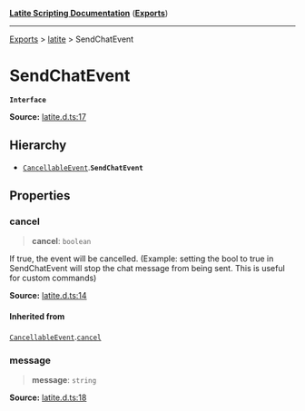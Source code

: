 [**Latite Scripting Documentation**](../../README.md) ([**Exports**](../../exports.md))

---

[Exports](../../exports.md) > [latite](../index.md) > SendChatEvent

# SendChatEvent

**`Interface`**

**Source:** [latite.d.ts:17](https://github.com/LatiteScripting/latitescripting.github.io/blob/ff1a99f/definitions/latite.d.ts#L17)

## Hierarchy

- [`CancellableEvent`](interface.CancellableEvent.md).**`SendChatEvent`**

## Properties

### cancel

> **cancel**: `boolean`

If true, the event will be cancelled. (Example: setting the bool to true in SendChatEvent will stop the chat message from being sent. This is useful for custom commands)

**Source:** [latite.d.ts:14](https://github.com/LatiteScripting/latitescripting.github.io/blob/ff1a99f/definitions/latite.d.ts#L14)

#### Inherited from

[`CancellableEvent`](interface.CancellableEvent.md).[`cancel`](interface.CancellableEvent.md#cancel)

### message

> **message**: `string`

**Source:** [latite.d.ts:18](https://github.com/LatiteScripting/latitescripting.github.io/blob/ff1a99f/definitions/latite.d.ts#L18)
